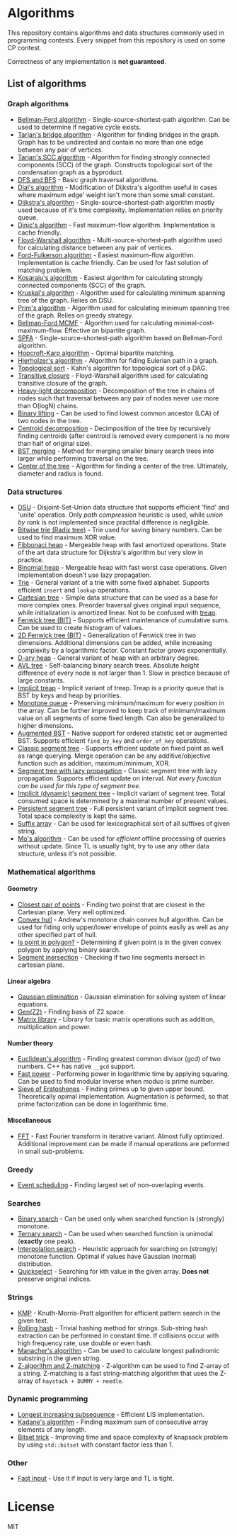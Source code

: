 # Algorithms
This repository contains algorithms and data structures commonly used in programming contests. Every snippet from this repository is used on some CP contest.

Correctness of any implementation is __not guaranteed__.

## List of algorithms
### Graph algorithms
* [Bellman-Ford algorithm](https://github.com/4eyes4u/Algorithms/blob/master/Graphs/Bellman-Ford.cpp) - Single-source-shortest-path algorithm. Can be used to determine if negative cycle exists.
* [Tarjan's bridge algorithm](https://github.com/4eyes4u/Algorithms/blob/master/Graphs/Bridges.cpp) - Algorithm for finding bridges in the graph. Graph has to be undirected and contain no more than one edge between any pair of vertices.
* [Tarjan's SCC algorithm](https://github.com/4eyes4u/Algorithms/blob/master/Graphs/Tarjan.cpp) - Algorithm for finding strongly connected components (SCC) of the graph. Constructs topological sort of the condensation graph as a byproduct.
* [DFS and BFS](https://github.com/4eyes4u/Algorithms/blob/master/Graphs/DFS-BFS.cpp) - Basic graph traversal algorithms.
* [Dial's algorithm](https://github.com/4eyes4u/Algorithms/blob/master/Graphs/Dial.cpp) - Modification of Dijkstra's algorithm useful in cases where maximum edge' weight isn't more than some small constant.
* [Dijkstra's algorithm](https://github.com/4eyes4u/Algorithms/blob/master/Graphs/Dijkstra.cpp) - Single-source-shortest-path algorithm mostly used because of it's time complexity. Implementation relies on priority queue.
* [Dinic's algorithm](https://github.com/4eyes4u/Algorithms/blob/master/Graphs/Dinic.cpp) - Fast maximum-flow algorithm. Implementation is cache friendly.
* [Floyd-Warshall algorithm](https://github.com/4eyes4u/Algorithms/blob/master/Graphs/FloydWashall.cpp) - Multi-source-shortest-path algorithm used for calculating distance between any pair of vertices.
* [Ford-Fulkerson algorithm](https://github.com/4eyes4u/Algorithms/blob/master/Graphs/Ford-Fulkerson.cpp) - Easiest maximum-flow algorithm. Implementation is cache friendly. Can be used for fast solution of matching problem.
* [Kosaraju's algorithm](https://github.com/4eyes4u/Algorithms/blob/master/Graphs/Kosaraju.cpp) - Easiest algorithm for calculating strongly connected components (SCC) of the graph.
* [Kruskal's algorithm](https://github.com/4eyes4u/Algorithms/blob/master/Graphs/Kruskal.cpp) - Algorithm used for calculating minimum spanning tree of the graph. Relies on DSU.
* [Prim's algorithm](https://github.com/4eyes4u/Algorithms/blob/master/Graphs/Prim.cpp) - Algorithm used for calculating minimum spanning tree of the graph. Relies on greedy strategy.
* [Bellman-Ford MCMF](https://github.com/4eyes4u/Algorithms/blob/master/Graphs/MCMF.cpp) - Algorithm used for calculating minimal-cost-maximum-flow. Effective on bipartite graph.
* [SPFA](https://github.com/4eyes4u/Algorithms/blob/master/Graphs/SPFA.cpp) - Single-source-shortest-path algorithm based on Bellman-Ford algorithm.
* [Hopcroft-Karp algorithm](https://github.com/4eyes4u/Algorithms/blob/master/Graphs/HopcroftKarp.cpp) - Optimal bipartite matching.
* [Hierholzer's algorithm](https://github.com/4eyes4u/Algorithms/blob/master/Graphs/Hierholzer.cpp) - Algorithm for fiding Eulerian path in a graph.
* [Topological sort](https://github.com/4eyes4u/Algorithms/blob/master/Graphs/TopoSort.cpp) - Kahn's algorithm for topological sort of a DAG.
* [Transitive closure](https://github.com/4eyes4u/Algorithms/blob/master/Graphs/TransitiveClosure.cpp) - Floyd-Warshall algorithm used for calculating transitive closure of the graph.
* [Heavy-light decomposition](https://github.com/4eyes4u/Algorithms/blob/master/Graphs/Tree/HLD.cpp) - Decomposition of the tree in chains of nodes such that traversal between any pair of nodes never use more than O(logN) chains.
* [Binary lifting](https://github.com/4eyes4u/Algorithms/blob/master/Graphs/Tree/LCA.cpp) - Can be used to find lowest common ancestor (LCA) of two nodes in the tree.
* [Centroid decomposition](https://github.com/4eyes4u/Algorithms/blob/master/Graphs/Tree/CentroidDecomposition.cpp) - Decimposition of the tree by recursively finding centroids (after centroid is removed every component is no more than half of original size).
* [BST merging](https://github.com/4eyes4u/Algorithms/blob/master/Graphs/Tree/MergingBST.cpp) - Method for merging smaller binary search trees into larger while performing traversal on the tree.
* [Center of the tree](https://github.com/4eyes4u/Algorithms/blob/master/Graphs/Tree/Center.cpp) - Algorithm for finding a center of the tree. Ultimately, diameter and radius is found.

### Data structures
* [DSU](https://github.com/4eyes4u/Algorithms/blob/master/DataStructures/DSU.cpp) - Disjoint-Set-Union data structure that supports efficient 'find' and 'unite' operatios. Only *path compression* heuristic is used, while *union by rank* is not implemented since practital difference is negligible.
* [Bitwise trie (Radix tree)](https://github.com/4eyes4u/Algorithms/blob/master/DataStructures/BitwiseTrie.cpp) - Trie used for saving binary numbers. Can be used to find maximum XOR value.
* [Fibbonaci heap](https://github.com/4eyes4u/Algorithms/blob/master/DataStructures/FibbonaciHeap.cpp) - Mergeable heap with fast amortized operations. State of the art data structure for Dijkstra's algorithm but very slow in practice.
* [Binomial heap](https://github.com/4eyes4u/Algorithms/blob/master/DataStructures/BinomialHeap.cpp) - Mergeable heap with fast worst case operations. Given implementation doesn't use lazy propagation.
* [Trie](https://github.com/4eyes4u/Algorithms/blob/master/DataStructures/Trie.cpp) - General variant of a trie with some fixed alphabet. Supports efficient `insert` and `lookup` operations.
* [Cartesian tree](https://github.com/4eyes4u/Algorithms/blob/master/DataStructures/CartesianTree.cpp) - Simple data structure that can be used as a base for more complex ones. Preorder traversal gives original input sequence, while initialization is amortized linear. Not to be confused with [treap](https://github.com/4eyes4u/Algorithms/blob/master/DataStructures/ImplicitTreap.cpp).
* [Fenwick tree (BIT)](https://github.com/4eyes4u/Algorithms/blob/master/DataStructures/FenwickTree.cpp) - Supports efficient maintenance of cumulative sums. Can be used to create histogram of values.
* [2D Fenwick tree (BIT)](https://github.com/4eyes4u/Algorithms/blob/master/DataStructures/FenwickTree2D.cpp) - Generalization of Fenwick tree in two dimensions. Additional dimensions can be added, while increasing complexity by a logarithmic factor. Constant factor grows exponentially.
* [D-ary heap](https://github.com/4eyes4u/Algorithms/blob/master/DataStructures/Heap.cpp) - General variant of heap with an arbitrary degree.
* [AVL tree](https://github.com/4eyes4u/Algorithms/blob/master/DataStructures/AVL.cpp) - Self-balancing binary search trees. Absolute height difference of every node is not larger than 1. Slow in practice because of large constants.
* [Implicit treap](https://github.com/4eyes4u/Algorithms/blob/master/DataStructures/ImplicitTreap.cpp) - Implicit variant of treap. Treap is a priority queue that is BST by keys and heap by priorities.
* [Monotone queue](https://github.com/4eyes4u/Algorithms/blob/master/DataStructures/MonotoneQueue.cpp) - Preserving minimum/maximum for every position in the array. Can be further improved to keep track of minimum/maximum value on all segments of some fixed length. Can also be generalized to higher dimensions.
* [Augmented BST](https://github.com/4eyes4u/Algorithms/blob/master/DataStructures/OrderedStatisticSet.cpp) - Native support for ordered statistic set or augmented BST. Supports efficient `find_by_key` and `order_of_key` operations.
* [Classic segment tree](https://github.com/4eyes4u/Algorithms/blob/master/DataStructures/SegmentTree.cpp) - Supports efficient update on fixed point as well as range querying. Merge operation can be any additive/objective function such as addition, maximum/minimum, XOR.
* [Segment tree with lazy propagation](https://github.com/4eyes4u/Algorithms/blob/master/DataStructures/SegmentTreeLazy.cpp) - Classic segment tree with lazy propagation. Supports efficient update on interval. *Not every function can be used for this type of segment tree*.
* [Implicit (dynamic) segment tree](https://github.com/4eyes4u/Algorithms/blob/master/DataStructures/ImplicitSegmentTree.cpp) - Implicit variant of segment tree. Total consumed space is determined by a maximal number of present values.
* [Persistent segment tree](https://github.com/4eyes4u/Algorithms/blob/master/DataStructures/PersistentSegmentTree.cpp) - Full persistent variant of implicit segment tree. Total space complexity is kept the same.
* [Suffix array](https://github.com/4eyes4u/Algorithms/blob/master/DataStructures/SuffixArray.cpp) - Can be used for lexicographical sort of all suffixes of given string.
* [Mo's algorithm](https://github.com/4eyes4u/Algorithms/blob/master/DataStructures/Mo.cpp) - Can be used for *efficient* offline processing of queries without update. Since TL is usually tight, try to use any other data structure, unless it's not possible.

### Mathematical algorithms
#### Geometry
* [Closest pair of points](https://github.com/4eyes4u/Algorithms/blob/master/Math/Geometry/ClosestPairOfPoints.cpp) - Finding two poinst that are closest in the Cartesian plane. Very well optimized.
* [Convex hull](https://github.com/4eyes4u/Algorithms/blob/master/Math/Geometry/ConvexHull.cpp) - Andrew's monotone chain convex hull algorithm. Can be used for fiding only upper/lower envelope of points easily as well as any other specified part of hull.
* [Is point in polygon?](https://github.com/4eyes4u/Algorithms/blob/master/Math/Geometry/PointInConvexPolygon.cpp) - Determining if given point is in the given convex polygon by applying binary search.
* [Segment inersection](https://github.com/4eyes4u/Algorithms/blob/master/Math/Geometry/SegmentIntersection.cpp) - Checking if two line segments inersect in cartesian plane.
#### Linear algebra
* [Gaussian elimination](https://github.com/4eyes4u/Algorithms/blob/master/Math/LinearAlgebra/GaussianElimination.cpp) - Gaussian elimination for solving system of linear equations.
* [Gen(Z2)](https://github.com/4eyes4u/Algorithms/blob/master/Math/LinearAlgebra/GeneratorOfZ2.cpp) - Finding basis of Z2 space.
* [Matrix library](https://github.com/4eyes4u/Algorithms/blob/master/Math/LinearAlgebra/Matrix.cpp) - Library for basic matrix operations such as addition, multiplication and power.
#### Number theory
* [Euclidean's algorithm](https://github.com/4eyes4u/Algorithms/blob/master/Math/NumberTheory/Euclidean.cpp) - Finding greatest common divisor (gcd) of two numbers. C++ has native `__gcd` support.
* [Fast power](https://github.com/4eyes4u/Algorithms/blob/master/Math/NumberTheory/ExponentialBySquaring.cpp) - Performing power in logarithmic time by applying squaring. Can be used to find modular inverse when moduo is prime number.
* [Sieve of Eratoshenes](https://github.com/4eyes4u/Algorithms/blob/master/Math/NumberTheory/SieveOfEratoshenes.cpp) - Finding primes up to given upper bound. Theoretically opimal implementation. Augmentation is peformed, so that prime factorization can be done in logarithmic time.
#### Miscellaneous
* [FFT](https://github.com/4eyes4u/Algorithms/blob/master/Math/FFT.cpp) - Fast Fourier transform in iterative variant. Almost fully optimized. Additional improvement can be made if manual operations are peformed in small sub-problems.

### Greedy
* [Event scheduling](https://github.com/4eyes4u/Algorithms/tree/master/Greedy) - Finding largest set of non-overlaping events.

### Searches
* [Binary search](https://github.com/4eyes4u/Algorithms/blob/master/Searches/BinarySearch.cpp) - Can be used only when searched function is (strongly) monotone.
* [Ternary search](https://github.com/4eyes4u/Algorithms/blob/master/Searches/TernarySearch.cpp) - Can be used when searched function is unimodal (__exactly__ one peak).
* [Interpolation search](https://github.com/4eyes4u/Algorithms/blob/master/Searches/InterpolationSearch.cpp) - Heuristic approach for searching on (strongly) monotone function. Optimal if values have Gaussian (normal) distribution.
* [Quickselect](https://github.com/4eyes4u/Algorithms/blob/master/Searches/Quickselect.cpp) - Searching for kth value in the given array. __Does not__ preserve original indices.

### Strings
* [KMP](https://github.com/4eyes4u/Algorithms/blob/master/Strings/KMP.cpp) - Knuth-Morris-Pratt algorithm for efficient pattern search in the given text.
* [Rolling hash](https://github.com/4eyes4u/Algorithms/blob/master/Strings/RollingHash.cpp) - Trivial hashing method for strings. Sub-string hash extraction can be performed in constant time. If collisions occur with high frequency rate, use double or even hash.
* [Manacher's algorithm](https://github.com/4eyes4u/Algorithms/blob/master/Strings/Manacher.cpp) - Can be used to calculate longest palindromic substring in the given string.
* [Z-algorithm and Z-matching](https://github.com/4eyes4u/Algorithms/blob/master/Strings/Z.cpp) - Z-algorithm can be used to find Z-array of a string. Z-matching is a fast string-matching algorithm that uses the Z-array of `haystack + DUMMY + needle`.

### Dynamic programming
* [Longest increasing subsequence](https://github.com/4eyes4u/Algorithms/blob/master/DynamicProgramming/LIS.cpp) - Efficient LIS implementation.
* [Kadane's algorithm](https://github.com/4eyes4u/Algorithms/blob/master/DynamicProgramming/Kadane.cpp) - Finding maximum sum of consecutive array elements of any length.
* [Bitset trick](https://github.com/4eyes4u/Algorithms/blob/master/DynamicProgramming/BitsetTrick.cpp) - Improving time and space complexity of knapsack problem by using `std::bitset` with constant factor less than 1.

### Other
* [Fast input](https://github.com/4eyes4u/Algorithms/tree/master/Other) - Use it if input is very large and TL is tight.

# License
MIT
